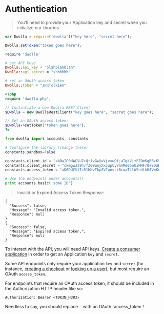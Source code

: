 # Authentication

> You'll need to provide your Application key and secret when you initialize our libraries.

```js
var Dwolla = require('dwolla')("key here", "secret here");

Dwolla.setToken("token goes here");
```

```ruby
require 'dwolla'

# set API keys
Dwolla::api_key = "blahblahblah"
Dwolla::api_secret = "shhhhhh"

# set an OAuth access token
Dwolla::token = "JRRTolkien"
```
```php
<?php
require 'dwolla.php';

// Instantiate a new Dwolla REST Client
$Dwolla = new DwollaRestClient("key goes here", "secret goes here");

// Set an OAuth access token:
$Dwolla->setToken("token goes here");
?>
```
```python
from dwolla import accounts, constants

# Configure the library (change these)
constants.sandbox=False

constants.client_id = "zbDwIC0dWCVU7cQtfvGwVwVjvxwQfjaTgkVi+FZOmKqPBzK5JG"
constants.client_secret = "ckmgwJz9h/fZ09unyXxpupCyrmAMe0bnUiMHF/0+SDaR9RHe99"
constants.access_token = "aK6DdCVlIsR1hKvTbp8VCwnvci8cwaTLlW9edtbHJVmKoopnoe"

# Use the endpoints under accounts()
print accounts.basic('some ID')
```
> Invalid or Expired Access Token Response:

```shell
{
  "Success": false,
  "Message": "Invalid access token.",
  "Response": null
}
{
  "Success": false,
  "Message": "Expired access token.",
  "Response": null
}
```

To interact with the API, you will need API keys.  [Create a consumer application](https://www.dwolla.com/applications/create) in order to get an Application `key` and `secret`.

Some API endpoints only require your application `key` and `secret` (for instance, [creating a checkout](#create-a-checkout) or [looking up a user](#lookup-user)), but most require an OAuth `access_token`.

For endpoints that require an OAuth access token, it should be included in the Authorization HTTP header like so:

`Authorization: Bearer <T0K3N_H3R3>`

<aside class="notice">
Needless to say, you should replace `<T0K3N_H3R3>` with an OAuth `access_token`!
</aside>
